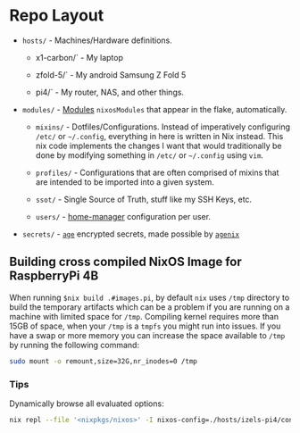 # Repo Layout

- `hosts/` - Machines/Hardware definitions.

  - x1-carbon/` - My laptop

  - zfold-5/` - My android Samsung Z Fold 5

  - pi4/` - My router, NAS, and other things.

- `modules/` - [Modules](https://nixos.wiki/wiki/Module) `nixosModules` that
  appear in the flake, automatically.

  - `mixins/` - Dotfiles/Configurations. Instead of imperatively configuring
    `/etc/` or `~/.config`, everything in here is written in Nix instead. This
    nix code implements the changes I want that would traditionally be done by
    modifying something in `/etc/` or `~/.config` using `vim`.

  - `profiles/` - Configurations that are often comprised of mixins that are
    intended to be imported into a given system.

  - `ssot/` - Single Source of Truth, stuff like my SSH Keys, etc.

  - `users/` - [home-manager](https://github.com/nix-community/home-manager) configuration per user.

- `secrets/` - [`age`](https://github.com/FiloSottile/age) encrypted secrets,
  made possible by [`agenix`](https://github.com/ryantm/agenix)

## Building cross compiled NixOS Image for RaspberryPi 4B

When running `$nix build .#images.pi`, by default `nix` uses `/tmp` directory to build the temporary artifacts which can
be a problem if you are running on a machine with limited space for `/tmp`. Compiling kernel requires more than 15GB of
space, when your `/tmp` is a `tmpfs` you might run into issues. If you have a swap or more memory you can increase the
space available to `/tmp` by running the following command:

```bash
sudo mount -o remount,size=32G,nr_inodes=0 /tmp
```

### Tips

Dynamically browse all evaluated options:

```bash
nix repl --file '<nixpkgs/nixos>' -I nixos-config=./hosts/izels-pi4/configuration.nix
```
